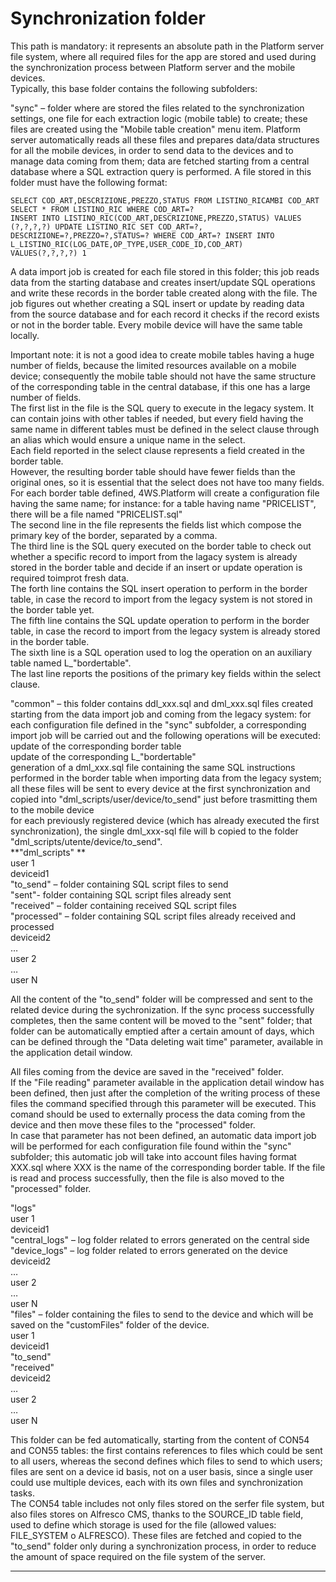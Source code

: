# Synchronization folder

This path is mandatory: it represents an absolute path in the Platform server file system, where all required files for the app are stored and used during the synchronization process between Platform server and the mobile devices.  
Typically, this base folder contains the following subfolders:

"sync" – folder where are stored the files related to the synchronization settings, one file for each extraction logic \(mobile table\) to create; these files are created using the "Mobile table creation" menu item. Platform server automatically reads all these files and prepares data/data structures for all the mobile devices, in order to send data to the devices and to manage data coming from them; data are fetched starting from a central database where a SQL extraction query is performed. A file stored in this folder must have the following format:

```
SELECT COD_ART,DESCRIZIONE,PREZZO,STATUS FROM LISTINO_RICAMBI COD_ART SELECT * FROM LISTINO_RIC WHERE COD_ART=? 
INSERT INTO LISTINO_RIC(COD_ART,DESCRIZIONE,PREZZO,STATUS) VALUES (?,?,?,?) UPDATE LISTINO_RIC SET COD_ART=?,
DESCRIZIONE=?,PREZZO=?,STATUS=? WHERE COD_ART=? INSERT INTO L_LISTINO_RIC(LOG_DATE,OP_TYPE,USER_CODE_ID,COD_ART) 
VALUES(?,?,?,?) 1
```

A data import job is created for each file stored in this folder; this job reads data from the starting database and creates insert/update SQL operations and write these records in the border table created along with the file. The job figures out whether creating a SQL insert or update by reading data from the source database and for each record it checks if the record exists or not in the border table. Every mobile device will have the same table locally.

Important note: it is not a good idea to create mobile tables having a huge number of fields, because the limited resources available on a mobile device; consequently the mobile table should not have the same structure of the corresponding table in the central database, if this one has a large number of fields.  
The first list in the file is the SQL query to execute in the legacy system. It can contain joins with other tables if needed, but every field having the same name in different tables must be defined in the select clause through an alias which would ensure a unique name in the select.  
Each field reported in the select clause represents a field created in the border table.  
However, the resulting border table should have fewer fields than the original ones, so it is essential that the select does not have too many fields.  
For each border table defined, 4WS.Platform will create a configuration file having the same name; for instance: for a table having name "PRICELIST", there will be a file named "PRICELIST.sql"  
The second line in the file represents the fields list which compose the primary key of the border, separated by a comma.  
The third line is the SQL query executed on the border table to check out whether a specific record to import from the lagacy system is already stored in the border table and decide if an insert or update operation is required toimprot fresh data.  
The forth line contains the SQL insert operation to perform in the border table, in case the record to import from the legacy system is not stored in the border table yet.  
The fifth line contains the SQL update operation to perform in the border table, in case the record to import from the legacy system is already stored in the border table.  
The sixth line is a SQL operation used to log the operation on an auxiliary table named L\_"bordertable".  
The last line reports the positions of the primary key fields within the select clause.

"common" – this folder contains ddl_xxx.sql and dml\_xxx.sql files created starting from the data import job and coming from the legacy system: for each configuration file defined in the "sync" subfolder, a corresponding import job will be carried out and the following operations will be executed:  
update of the corresponding border table  
update of the corresponding L_"bordertable"  
generation of a dml\_xxx.sql file containing the same SQL instructions performed in the border table when importing data from the legacy system;   
all these files will be sent to every device at the first synchronization and copied into "dml\_scripts/user/device/to\_send" just before trasmitting them to the mobile device  
for each previously registered device \(which has already executed the first synchronization\), the single dml\_xxx-sql file will b copied to the folder "dml\_scripts/utente/device/to\_send".  
 **"dml\_scripts" **   
user 1  
deviceid1  
"to\_send" – folder containing SQL script files to send  
"sent"- folder containing SQL script files already sent  
"received" – folder containing received SQL script files  
"processed" – folder containing SQL script files already received and processed  
deviceid2  
…  
user 2  
…  
user N

All the content of the "to\_send" folder will be compressed and sent to the related device during the sychronization. If the sync process successfully completes, then the same content will be moved to the "sent" folder; that folder can be automatically emptied after a certain amount of days, which can be defined through the "Data deleting wait time" parameter, available in the application detail window.

All files coming from the device are saved in the "received" folder.  
If the "File reading" parameter available in the application detail window has been defined, then just after the completion of the writing process of these files the command specified through this parameter will be executed. This comand should be used to externally process the data coming from the device and then move these files to the "processed" folder.  
In case that parameter has not been defined, an automatic data import job will be performed for each configuration file found within the "sync" subfolder; this automatic job will take into account files having format XXX.sql where XXX is the name of the corresponding border table. If the file is read and process successfully, then the file is also moved to the "processed" folder.

"logs"  
user 1  
deviceid1  
"central\_logs" – log folder related to errors generated on the central side  
"device\_logs" – log folder related to errors generated on the device  
deviceid2  
…  
user 2  
…  
user N  
"files" – folder containing the files to send to the device and which will be saved on the "customFiles" folder of the device.  
user 1  
deviceid1  
"to\_send"  
"received"  
deviceid2  
…  
user 2  
…  
user N

This folder can be fed automatically, starting from the content of CON54 and CON55 tables: the first contains references to files which could be sent to all users, whereas the second defines which files to send to which users; files are sent on a device id basis, not on a user basis, since a single user could use multiple devices, each with its own files and synchronization tasks.  
The CON54 table includes not only files stored on the serfer file system, but also files stores on Alfresco CMS, thanks to the SOURCE\_ID table field, used to define which storage is used for the file \(allowed values: FILE\_SYSTEM o ALFRESCO\). These files are fetched and copied to the "to\_send" folder only during a synchronization process, in order to reduce the amount of space required on the file system of the server.

---



